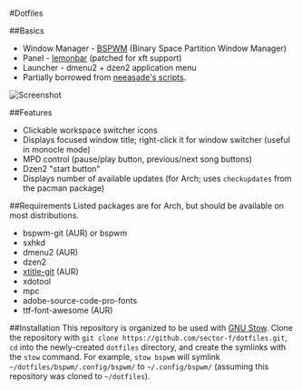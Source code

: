 #Dotfiles

##Basics
* Window Manager - [BSPWM](https://github.com/baskerville/bspwm) (Binary Space Partition Window Manager)
* Panel - [lemonbar](https://github.com/LemonBoy/bar) (patched for xft support)
* Launcher - dmenu2 + dzen2 application menu
* Partially borrowed from [neeasade's scripts](https://github.com/neeasade/dotfiles).

![Screenshot](https://u.teknik.io/CKsetZ.png)

##Features
* Clickable workspace switcher icons
* Displays focused window title; right-click it for window switcher (useful in monocle mode)
* MPD control (pause/play button, previous/next song buttons)
* Dzen2 "start button"
* Displays number of available updates (for Arch; uses `checkupdates` from the pacman package)

##Requirements
Listed packages are for Arch, but should be available on most distributions.
* bspwm-git (AUR) or bspwm
* sxhkd
* dmenu2 (AUR)
* dzen2
* [xtitle-git](https://github.com/baskerville/xtitle) (AUR)
* xdotool
* mpc
* adobe-source-code-pro-fonts
* ttf-font-awesome (AUR)

##Installation
This repository is organized to be used with [GNU Stow](https://www.gnu.org/software/stow/). Clone the repository with `git clone https://github.com/sector-f/dotfiles.git`, `cd` into the newly-created `dotfiles` directory, and create the symlinks with the `stow` command. For example, `stow bspwm` will symlink `~/dotfiles/bspwm/.config/bspwm/` to `~/.config/bspwm/` (assuming this repository was cloned to `~/dotfiles`).
